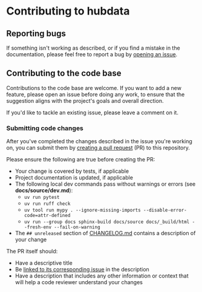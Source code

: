 # Contributing to hubdata

## Reporting bugs

If something isn't working as described, or if you find a mistake in the documentation, please feel free to report a bug by [opening an issue](https://github.com/hubverse-org/hub-data/issues/new).

## Contributing to the code base

Contributions to the code base are welcome. If you want to add a new feature, please open an issue before doing any work, to ensure that the suggestion aligns with the project's goals and overall direction.

If you'd like to tackle an existing issue, please leave a comment on it.

### Submitting code changes

After you've completed the changes described in the issue you're working on, you can submit them by [creating a pull request](https://docs.github.com/en/pull-requests/collaborating-with-pull-requests/proposing-changes-to-your-work-with-pull-requests/creating-a-pull-request-from-a-fork) (PR) to this repository.

Please ensure the following are true before creating the PR:

- Your change is covered by tests, if applicable
- Project documentation is updated, if applicable
- The following local dev commands pass without warnings or errors (see **docs/source/dev.md**):
    - `uv run pytest`
    - `uv run ruff check`
    - `uv tool run mypy . --ignore-missing-imports --disable-error-code=attr-defined`
    - `uv run --group docs sphinx-build docs/source docs/_build/html --fresh-env --fail-on-warning`
- The `## unreleased` section of [CHANGELOG.md](CHANGELOG.md) contains a description of your change

The PR itself should:

- Have a descriptive title
- Be [linked to its corresponding issue](https://docs.github.com/en/issues/tracking-your-work-with-issues/using-issues/linking-a-pull-request-to-an-issue) in the description
- Have a description that includes any other information or context that will help a code reviewer understand your changes
